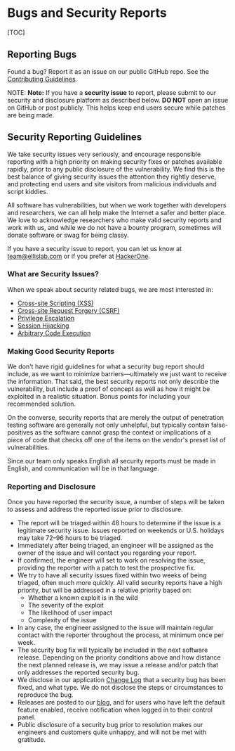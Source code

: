 <!--
    This source file is part of the open source project
    ExpressionEngine User Guide (https://github.com/ExpressionEngine/ExpressionEngine-User-Guide)

    @link      https://expressionengine.com/
    @copyright Copyright (c) 2003-2020, Packet Tide, LLC (https://www.packettide.com)
    @license   https://expressionengine.com/license Licensed under Apache License, Version 2.0
-->

# Bugs and Security Reports

[TOC]

## Reporting Bugs

Found a bug? Report it as an issue on our public GitHub repo. See the [Contributing Guidelines](https://github.com/ExpressionEngine/ExpressionEngine/blob/stability/CONTRIBUTING.md).

NOTE: **Note:** If you have a **security issue** to report, please submit to our security and disclosure platform as described below. **DO NOT** open an issue on GitHub or post publicly. This helps keep end users secure while patches are being made.

## Security Reporting Guidelines

We take security issues very seriously, and encourage responsible reporting with a high priority on making security fixes or patches available rapidly, prior to any public disclosure of the vulnerability. We find this is the best balance of giving security issues the attention they rightly deserve, and protecting end users and site visitors from malicious individuals and script kiddies.

All software has vulnerabilities, but when we work together with developers and researchers, we can all help make the Internet a safer and better place. We love to acknowledge researchers who make valid security reports and work with us, and while we do not have a bounty program, sometimes will donate software or swag for being classy.

If you have a security issue to report, you can let us know at [team@ellislab.com](mailto:team@ellislab.com?subject=Security%20Vulnerability) or if you prefer at [HackerOne](https://hackerone.com/expressionengine).

### What are Security Issues?

When we speak about security related bugs, we are most interested in:

- [Cross-site Scripting (XSS)](http://en.wikipedia.org/wiki/Cross-site_Scripting)
- [Cross-site Request Forgery (CSRF)](http://en.wikipedia.org/wiki/Cross-site_request_forgery)
- [Privilege Escalation](http://en.wikipedia.org/wiki/Privilege_escalation)
- [Session Hijacking](http://en.wikipedia.org/wiki/Session_hijacking)
- [Arbitrary Code Execution](http://en.wikipedia.org/wiki/Arbitrary_code_execution)

### Making Good Security Reports

We don't have rigid guidelines for what a security bug report should include, as we want to minimize barriers—ultimately we just want to receive the information. That said, the best security reports not only describe the vulnerability, but include a proof of concept as well as how it might be exploited in a realistic situation. Bonus points for including your recommended solution.

On the converse, security reports that are merely the output of penetration testing software are generally not only unhelpful, but typically contain false-positives as the software cannot grasp the context or implications of a piece of code that checks off one of the items on the vendor's preset list of vulnerabilities.

Since our team only speaks English all security reports must be made in English, and communication will be in that language.

### Reporting and Disclosure

Once you have reported the security issue, a number of steps will be taken to assess and address the reported issue prior to disclosure.

- The report will be triaged within 48 hours to determine if the issue is a legitimate security issue. Issues reported on weekends or U.S. holidays may take 72–96 hours to be triaged.
- Immediately after being triaged, an engineer will be assigned as the owner of the issue and will contact you regarding your report.
- If confirmed, the engineer will set to work on resolving the issue, providing the reporter with a patch to test the prospective fix.
- We try to have all security issues fixed within two weeks of being triaged, often much more quickly. All valid security reports have a high priority, but will be addressed in a relative priority based on:
  - Whether a known exploit is in the wild
  - The severity of the exploit
  - The likelihood of user impact
  - Complexity of the issue
- In any case, the engineer assigned to the issue will maintain regular contact with the reporter throughout the process, at minimum once per week.
- The security bug fix will typically be included in the next software release. Depending on the priority conditions above and how distance the next planned release is, we may issue a release and/or patch that only addresses the reported security bug.
- We disclose in our application [Change Log](installation/changelog.md) that a security bug has been fixed, and what type. We do not disclose the steps or circumstances to reproduce the bug.
- Releases are posted to our [blog](https://expressionengine.com/blog), and for users who have left the default feature enabled, receive notification when logged in to their control panel.
- Public disclosure of a security bug prior to resolution makes our engineers and customers quite unhappy, and will not be met with gratitude.
